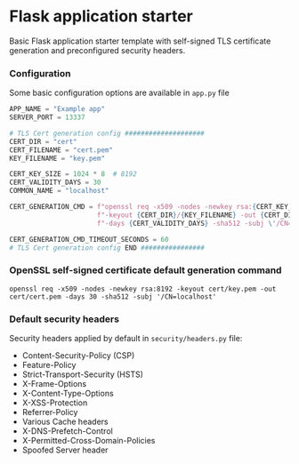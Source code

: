 # Flask application starter
Basic Flask application starter template with self-signed TLS certificate generation and preconfigured security headers.

### Configuration
Some basic configuration options are available in ```app.py``` file

```python
APP_NAME = "Example app"
SERVER_PORT = 13337

# TLS Cert generation config ####################
CERT_DIR = "cert"
CERT_FILENAME = "cert.pem"
KEY_FILENAME = "key.pem"

CERT_KEY_SIZE = 1024 * 8  # 8192
CERT_VALIDITY_DAYS = 30
COMMON_NAME = "localhost"

CERT_GENERATION_CMD = f"openssl req -x509 -nodes -newkey rsa:{CERT_KEY_SIZE} " \
                      f"-keyout {CERT_DIR}/{KEY_FILENAME} -out {CERT_DIR}/{CERT_FILENAME} " \
                      f"-days {CERT_VALIDITY_DAYS} -sha512 -subj \'/CN={COMMON_NAME}\'"

CERT_GENERATION_CMD_TIMEOUT_SECONDS = 60
# TLS Cert generation config END ################
```

### OpenSSL self-signed certificate default generation command
```
openssl req -x509 -nodes -newkey rsa:8192 -keyout cert/key.pem -out cert/cert.pem -days 30 -sha512 -subj '/CN=localhost'
```

### Default security headers
Security headers applied by default in ```security/headers.py``` file:
* Content-Security-Policy (CSP)
* Feature-Policy
* Strict-Transport-Security (HSTS)
* X-Frame-Options
* X-Content-Type-Options
* X-XSS-Protection
* Referrer-Policy
* Various Cache headers
* X-DNS-Prefetch-Control
* X-Permitted-Cross-Domain-Policies
* Spoofed Server header
